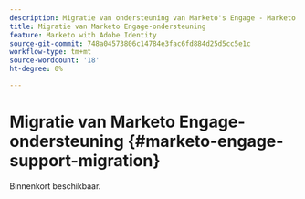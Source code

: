 ```yaml
---
description: Migratie van ondersteuning van Marketo's Engage - Marketo Docs - Productdocumentatie
title: Migratie van Marketo Engage-ondersteuning
feature: Marketo with Adobe Identity
source-git-commit: 748a04573806c14784e3fac6fd884d25d5cc5e1c
workflow-type: tm+mt
source-wordcount: '18'
ht-degree: 0%

---
```


# Migratie van Marketo Engage-ondersteuning {#marketo-engage-support-migration}

Binnenkort beschikbaar.
